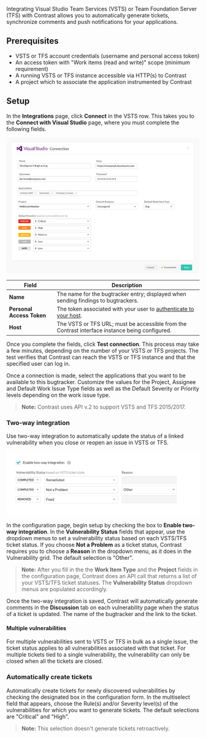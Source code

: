 <!--
title: "VSTS Integration"
description: "Integrating VSTS and TFS with Contrast"
tags: "Admin organization settings integrations vsts tfs"
-->

Integrating Visual Studio Team Services (VSTS) or Team Foundation Server (TFS) with Contrast allows you to automatically generate tickets, synchronize comments and push notifications for your applications.

## Prerequisites

* VSTS or TFS account credentials (username and personal access token)
* An access token with "Work items (read and write)" scope (minimum requirement)
* A running VSTS or TFS instance accessible via HTTP(s) to Contrast
* A project which to associate the application instrumented by Contrast

## Setup

In the **Integrations** page, click **Connect** in the VSTS row. This takes you to the **Connect with Visual Studio** page, where you must complete the following fields.

<a href="assets/images/VSTS-TFS-integration.png" rel="lightbox" title="VSTS Integration"><img class="thumbnail" src="assets/images/VSTS-TFS-integration.png"/></a>

Field | Description
------ | -----------
**Name** | The name for the bugtracker entry; displayed when sending findings to bugtrackers.
**Personal Access Token** | The token associated with your user to [authenticate to your host](https://docs.microsoft.com/en-us/vsts/accounts/use-personal-access-tokens-to-authenticate).
**Host** | The VSTS or TFS URL; must be accessible from the Contrast interface instance being configured.

Once you complete the fields, click **Test connection**. This process may take a few minutes, depending on the number of your VSTS or TFS projects. The test verifies that Contrast can reach the VSTS or TFS instance and that the specified user can log in.

Once a connection is made, select the applications that you want to be available to this bugtracker. Customize the values for the Project, Assignee and Default Work Issue Type fields as well as the Default Severity or Priority levels depending on the work issue type.

> **Note:** Contrast uses API v.2 to support VSTS and TFS 2015/2017.

### Two-way integration

Use two-way integration to automatically update the status of a linked vulnerability when you close or reopen an issue in VSTS or TFS.

<a href="assets/images/TFS-two-way.png" rel="lightbox" title="Set up two-way integration with VSTS or TFS"><img class="thumbnail" src="assets/images/TFS-two-way.png"/></a>

In the configuration page, begin setup by checking the box to **Enable two-way integration**. In the **Vulnerability Status** fields that appear, use the dropdown menus to set a vulnerability status based on each VSTS/TFS ticket status. If you choose **Not a Problem** as a ticket status, Contrast requires you to choose a **Reason** in the dropdown menu, as it does in the Vulnerability grid. The default selection is "Other". 

> **Note:** After you fill in the the **Work Item Type** and the **Project** fields in the configuration page, Contrast does an API call that returns a list of your VSTS/TFS ticket statuses. The **Vulnerability Status** dropdown menus are populated accordingly. 

Once the two-way integration is saved, Contrast will automatically generate comments in the **Discussion** tab on each vulnerability page when the status of a ticket is updated. The name of the bugtracker and the link to the ticket. 

#### Multiple vulnerabilities

For multiple vulnerabilities sent to VSTS or TFS in bulk as a single issue, the ticket status applies to all vulnerabilities associated with that ticket. For multiple tickets tied to a single vulnerability, the vulnerability can only be closed when all the tickets are closed.

### Automatically create tickets 

Automatically create tickets for newly discovered vulnerabilities by checking the designated box in the configuration form. In the multiselect field that appears, choose the Rule(s) and/or Severity level(s) of the vulnerabilities for which you want to generate tickets. The default selections are "Critical" and "High".

> **Note:** This selection doesn't generate tickets retroactively.

